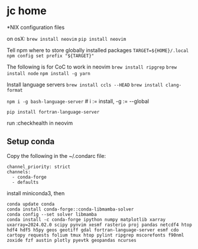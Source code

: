 # jc home

\*NIX configuration files

on osX:
`brew install neovim`
`pip install neovim`

Tell npm where to store globally installed packages
`TARGET=${HOME}/.local`
`npm config set prefix "${TARGET}"`

The following is for CoC to work in neovim
`brew install ripgrep`
`brew install node`
`npm install -g yarn`

Install language servers
`brew install ccls --HEAD`
`brew install clang-format`

`npm i -g bash-language-server` # i := install, -g := --global

`pip install fortran-language-server`

run :checkhealth in neovim

## Setup conda

Copy the following in the ~/.condarc file:

```[bash]
channel_priority: strict
channels:
  - conda-forge
  - defaults
```

install miniconda3, then

```[bash]
conda update conda
conda install conda-forge::conda-libmamba-solver
conda config --set solver libmamba
conda install -c conda-forge ipython numpy matplotlib xarray uxarray=2024.02.0 scipy pynvim xesmf rasterio proj pandas netcdf4 htop hdf4 hdf5 h5py geos geotiff gdal fortran-language-server esmf cdo cartopy requests folium tmux htop pylint ripgrep mscorefonts f90nml zoxide fzf austin plotly pyevtk geopandas ncurses
```
